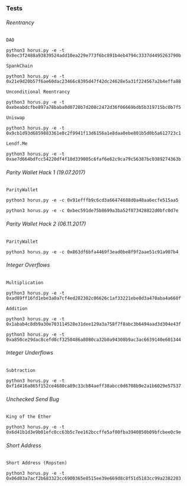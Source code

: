 ### Tests

###### Reentrancy

```
DAO

python3 horus.py -e -t 0x0ec3f2488a93839524add10ea229e773f6bc891b4eb4794c3337d4495263790b
```

```
SpankChain 

python3 horus.py -e -t 0x21e9d20b57f6ae60dac23466c8395d47f42dc24628e5a31f224567a2b4effa88
```

```
Unconditional Reentrancy

python3 horus.py -e -t 0xebeabdcfbe897a78baba0d0720b7d208c2472d36f06669bdb5b319715bc0b7f5
```

```
Uniswap

python3 horus.py -e -t 0x9cb1d93d6859883361e8c2f9941f13d6156a1e8daa0ebe801b5d0b5a612723c1
```

```
Lendf.Me

python3 horus.py -e -t 0xae7d664bdfcc54220df4f18d339005c6faf6e62c9ca79c56387bc0389274363b
```

###### Parity Wallet Hack 1 (19.07.2017)

```
ParityWallet

python3 horus.py -e -c 0x91efffb9c6cd3a66474688d0a48aa6ecfe515aa5

python3 horus.py -e -c 0xbec591de75b8699a3ba52f073428822d0bfc0d7e
```
###### Parity Wallet Hack 2 (06.11.2017)

```
ParityWallet

python3 horus.py -e -c 0x863df6bfa4469f3ead0be8f9f2aae51c91a907b4
```

###### Integer Overflows

```
Multiplication

python3 horus.py -e -t 0xad89ff16fd1ebe3a0a7cf4ed282302c06626c1af33221ebe0d3a470aba4a660f
```

```
Addition

python3 horus.py -e -t 0x1abab4c8db9a30e703114528e31dee129a3a758f7f8abc3b6494aad3d304e43f

python3 horus.py -e -t 0xa850ce29dac8cefd0cf3250486a8080ca32b0a94308b9ac3ac6639140e601344
```

###### Integer Underflows

```
Subtraction

python3 horus.py -e -t 0xf1d416a865f152ce4680ca89c33cb84aeff38abcc0d6708b9e2a1b6029e57537
```

###### Unchecked Send Bug

```
King of the Ether

python3 horus.py -e -t 0x6d41b1d3e9b01efc0cc63b5c7ee162bccffe5af00fba3940850b09bfcbee0c9e
```

###### Short Address

```
Short Address (Ropsten)

python3 horus.py -e -t 0x06d83a7acf2b683323cc6900365e8515ee39e669d8c8f51d5183cc99a2382203
```
